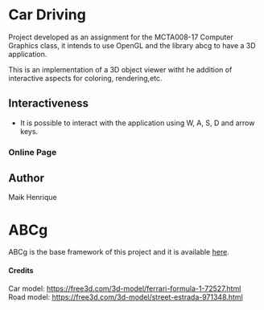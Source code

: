 # Car Driving
Project developed as an assignment for the MCTA008-17 Computer Graphics class, it intends to use OpenGL and the library abcg to have a 3D application.

<p>This is an implementation of a 3D object viewer witht he addition of interactive aspects for coloring, rendering,etc. </p>

## Interactiveness
 - It is possible to interact with the application using W, A, S, D and arrow keys.

### Online Page
> 

## Author
<p>Maik Henrique</p>


# ABCg
ABCg is the base framework of this project and it is available [here](https://github.com/hbatagelo/abcg).

#### Credits
Car model: https://free3d.com/3d-model/ferrari-formula-1-72527.html  
Road model: https://free3d.com/3d-model/street-estrada-971348.html

